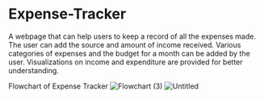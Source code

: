 # Expense-Tracker
A webpage that can help users to keep a record of all the expenses made. The user can add the source and amount of income received. Various categories of expenses and the budget for a month can be added by the user. Visualizations on income and expenditure are provided for better understanding.


Flowchart of Expense Tracker
![Flowchart (3)](https://user-images.githubusercontent.com/73296830/195065268-9e6e8c56-6ffe-4ccf-861a-3932fdabd938.jpg)
![Untitled](https://user-images.githubusercontent.com/73296830/195065367-e8623749-9a45-424d-9053-08c4212b24ec.jpg)
